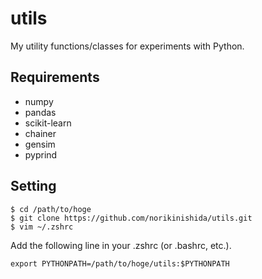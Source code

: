 # utils

My utility functions/classes for experiments with Python.

## Requirements ##

- numpy
- pandas
- scikit-learn
- chainer
- gensim
- pyprind

## Setting ##

```
$ cd /path/to/hoge
$ git clone https://github.com/norikinishida/utils.git
$ vim ~/.zshrc
```

Add the following line in your .zshrc (or .bashrc, etc.).

```
export PYTHONPATH=/path/to/hoge/utils:$PYTHONPATH
```

